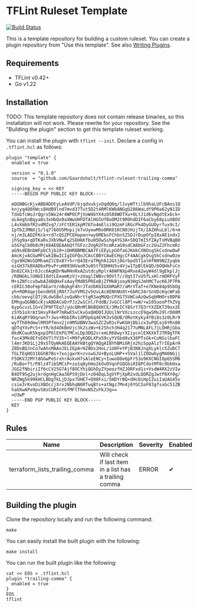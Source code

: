 # TFLint Ruleset Template
[![Build Status](https://github.com/terraform-linters/tflint-ruleset-template/workflows/build/badge.svg?branch=main)](https://github.com/terraform-linters/tflint-ruleset-template/actions)

This is a template repository for building a custom ruleset. You can create a plugin repository from "Use this template". See also [Writing Plugins](https://github.com/terraform-linters/tflint/blob/master/docs/developer-guide/plugins.md).

## Requirements

- TFLint v0.42+
- Go v1.22

## Installation

TODO: This template repository does not contain release binaries, so this installation will not work. Please rewrite for your repository. See the "Building the plugin" section to get this template ruleset working.

You can install the plugin with `tflint --init`. Declare a config in `.tflint.hcl` as follows:

```hcl
plugin "template" {
  enabled = true

  version = "0.1.0"
  source  = "github.com/Gaardsholt/tflint-ruleset-trailing-comma"

  signing_key = <<-KEY
  -----BEGIN PGP PUBLIC KEY BLOCK-----

  mQGNBGcKjvABDADOtyLeAVdP/bjqdvukjvOqdQ0q/l1vyWTtilb9haLUFcBAos1Q
  knjyq4Q0XWcs8HdB9lnd7mvd37Tut5D2t4RMlKWbANGgU286WaLdf9P0a62yN1ID
  TdobfcWoJrQgrx5Wx24r4WPOCPjVoW4bYX4zO588WDTXu+OLtJ1d6vNgdtEx6ck+
  oL6eg5nBqya8s3xHbQx0aXWwUHFDTAlHG5UfBoOM2t9ROhdDIF6aCby68piuXBOV
  L4vXmbbfR2vdMZvq7/zFCtER1kpM76To4mElsi9QzmFiRGcPk4DyGUOyrfux9cI/
  IpTbZJMNXjS/lq7l6OU5Mnpijk7vUyewM9o0RKO1KCN0JHzjTX/2AZHhuL6l/6+m
  nj/m3LADZFKck+rd7cQSZPCEHapen+wy6MEbsFChbnSZSDJrDupOfpI8xAE1ndxI
  jhSg9a+qOTKaRvJXbVNwFq2SEHkKfbuH5DwSshg4YG3A+SDQ7mI5fZAyTsMVBqBO
  o5GYqlb0b8cMjK8AEQEAAbQtTGFzc2UgR2FhcmRzaG9sdCA8bGFzc2UuZ2FhcmRz
  aG9sdEBnbWFpbC5jb20+iQHRBBMBCAA7FiEEyLpGOfaGJKmkCXNOsgSkCsdnwOwF
  AmcKjvACGwMFCwkIBwICIgIGFQoJCAsCBBYCAwECHgcCF4AACgkQsgSkCsdnwOze
  Cgv9H2WoSDMhamZlCDx87+5rrQ43EraTMgh612Gtj8Grbpd5T1alHfN99N22yqbk
  oiGH37kBXADbxPbvPruH093HVaoR3u05tfEDHHU5v4Vjw1TpBlEkQD/6OQHkFsCn
  Dn02CXk1r6Jcc6AqKDrNwM4nRxAZutdcyRplrA6WFNXp4RxeA2wyW4dl9gEkplJj
  /R8NGkLlUNUII8dtLEeamKzVj+zUaglIWBvc9OVlf//dqtI7sU5fLxHlrmDRFVyF
  M+sZNfccvbwbAZ4BQHxFxAayfMd05PREeBjZfMkBjooyN3HgSJmhMCTucK6JP7PA
  cERIC30oFmpfAEarV/nBqkgF4hrJTxUbKbIGXbMaR7/aMrVTaT+e7KNe84p95bOg
  yh+ROR4qejGendH5EjR0t7JuYVMS2v5UvLAc8ENhNUdt+6bRC34rSnVDcKqcWFab
  cbb/oevglQTj9LdwSBolzoQaNhrttgR3aqMUQcCPXG75VWCoAzQwSqbMHOrs0DPA
  EMhguQGNBGcKjvABDACeDrPJz2w1Cnl/FddB/JvGCCl8Pl+wW/+w105uooPfhZVg
  6ypGcvzLIG+VJP9FTEq7/yUcQRnMlB6BQXKCE/3MxICY8Srt7Q3rYXZEKT39ox2E
  zSYb1oXrAtSHvyF8eP7mRwESvCkvGxQHD0IJUUilNrVXcszccE9gwSMv29lrDO8M
  6iAKqRY9Oqrwn7rJws+RbbIRv1dPDpGq4EVK3vSQUB/ORetKyky4YBi8s3z0LRr9
  wyTTh89dmwlRM3Pfmnx2jn9M5UBNV3waSZCZoR1cFwKGHjDbizx3uPQCaj6YRn80
  qDTqYXvPcS+rYR/kd4OkBmVjc3k2szWv+E2Shch3H4q2177uMNLAFL7jLOHRjGba
  8kdKCwuK5kgxpIP6lEkPG7MCsLDp3DQ2srxmLR68wyrXIiycnlEXKXkTJTR9gTFK
  foc43Mk8EfsE0V7lfV35+l+M9fyKQDLXPa59cyYVSbd8vX38PTsGk+CoNSslbaFC
  l4mrJKD1Lj29xSTQyWkAEQEAAYkBtgQYAQgAIBYhBMi6Rjn2hiSppAlzTrIEpArH
  Z8DsBQJnCo7wAhsMAAoJELIEpArHZ8Ds2HoL/iU0FeYPjB3N8JngXLyklc5ZuDC7
  fGLTEqHO31bGhB7Bs+7xojgwrK+zvswGJU+ByoLUHP++SVal1lZ8OwbygM46NGjj
  F5OKVJ2MYt8GGwPeSrxhrAokxH7sAleENCy+IuwoD8e6pFr53o9KXCNGIOp65SM6
  /RuBo+Tt/P8lz4TibSMCsP+zo1q0yhHo2kOvDVqnFGQGbiRI6PCdotMT0c9bkHxa
  JGG2fNbiriIf6cCV25G7Ajf8OCYhiQGhDyZYpeozfHZJORFxd1z+VsdW4RX2zVIw
  B4OT9Sg2ujkrdgnHgCAa36PS9jDel+z04DqL5gVYPjXpR2vdLQORZgJwtP8XY0g/
  NRZWg5k99kHCLBDg7kLjDJpx7UHE7+Q98Fxi/5HDYrBQ+dHcDiHpIZuiIaUAG45v
  csie3rKvoDiXBOccjXrxJNbhqN6RTuqBts+atNgz7Mn4j6YGCIoF03gfsxGc51ZB
  haUXwAPe9pvS8sCURInYGfMFlThmvN5ZuYkJ3g==
  =U3wP
  -----END PGP PUBLIC KEY BLOCK-----
  KEY
}
```

## Rules

| Name                           | Description                                            | Severity | Enabled | Link |
| ------------------------------ | ------------------------------------------------------ | -------- | ------- | ---- |
| terraform_lists_trailing_comma | Will check if last item in a list has a trailing comma | ERROR    | ✔       |      |

## Building the plugin

Clone the repository locally and run the following command:

```shell
make
```

You can easily install the built plugin with the following:

```shell
make install
```

You can run the built plugin like the following:

```shell
cat << EOS > .tflint.hcl
plugin "trailing-comma" {
  enabled = true
}
EOS
tflint
```
